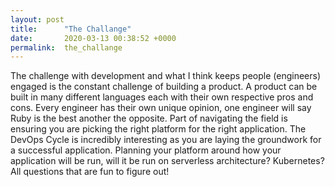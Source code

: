 ```yaml
---
layout: post
title:      "The Challange"
date:       2020-03-13 00:38:52 +0000
permalink:  the_challange
---
```



The challenge with development and what I think keeps people (engineers) engaged is the constant challenge of building a product. A product can be built in many different languages each with their own respective pros and cons. Every engineer has their own unique opinion, one engineer will say Ruby is the best another the opposite. Part of navigating the field is ensuring you are picking the right platform for the right application. The DevOps Cycle is incredibly interesting as you are laying the groundwork for a successful application. Planning your platform around how your application will be run, will it be run on serverless architecture? Kubernetes? All questions that are fun to figure out! 

